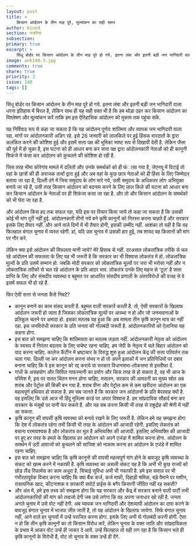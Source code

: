 ```yaml
---
layout: post
title: >
    किसान आंदोलन के तीन माह पूरे, मूल्यांकन का सही समय
author: binod
section: नजरिया
subsection:
primary: true
excerpt: >
    सिंधू बोर्डर पर किसान आंदोलन के तीन माह पूरे हो गये. इतना लंबा और इतनी बड़ी जन भागिदारी वाला धरना इतिहास में बिरल है, लेकिन साथ ही यह सही वक्त भी है कि हम थोड़ा ठहर कर किसान आंदोलन का विश्लेषण और मूल्यांकन करें...
image: ank140-3.jpg
comments: true
share: true
priority: 3
issue: 140
tags: []
---
```


सिंधू बोर्डर पर किसान आंदोलन के तीन माह पूरे हो गये. इतना लंबा और इतनी बड़ी जन भागिदारी वाला धरना इतिहास में बिरल है, लेकिन साथ ही यह सही वक्त भी है कि हम थोड़ा ठहर कर किसान आंदोलन का विश्लेषण और मूल्यांकन करें ताकि हम इस ऐतिहासिक आंदोलन को मुकाम तक पहुंचा सकें.

यह निर्विवाद रूप से कहा जा सकता है कि यह आंदोलन पूर्णतः शांतिमय और व्यापक जन भागिदारी वाला रहा. मांगों पर आंदोलनकारी अडिग रहे. इसे 26 जनवरी को लालकिले पर हुई हिंसक वारदातों के द्वारा कलंकित करने की कोशिश हुई और इसमें सत्ता पक्ष की भूमिका स्पष्ट रूप से दिखायी देती है. लेकिन जैसा की पूर्व में हो चुका है, इस घटना को ही आधार बना कर सत्ता पक्ष द्वारा आंदोलनकारी नेताओं को ही कानूनी शिकंजे में फंसा कर आंदोलन को कुचलने की कोशिश हो रही है.

जिस तरह भीमा कोरेगांव मामले में दलितों और उनके समर्थकों को ही फंासा गया है, जेएनयू में पिटाई तो वहां के छात्रों की ही अराजक तत्वों द्वारा हुई और अब वहां के कुछ छात्र नेताओं को ही हिंसा के लिए जिम्मेदार बताया जा रहा है, दिल्ली दंगे में जिस समुदाय के लोग मारे गये, उसी समुदाय के अधिकतर लोग अभियुक्त बनाये जा रहे हैं, उसी तरह किसान आंदोलन को बदनाम करने के लिए लाल किले की घटना को आधार बना कर किसान आंदोलन के नेताओं पर ही शिकंजा कसा जा रहा है. और तो और किसान आंदोलन के समर्थकों को भी घेरा जा रहा है.

और आंदोलन किस हद तक सफल रहा, यदि इस पर विचार किया जाये तो कहा जा सकता है कि उसकी कोई भी मांग पूरी नहीं हुई. आंदोलनकारी तीनों नये बने कृषि कानूनों को निरस्त करना चाहते हैं और सरकार इसके लिए तैयार नहीं. और आने वाले दिनों में भी तैयार होगी, इसकी उम्मीद नहीं. आशंका तो यही है कि वह फिलहाल बंगाल चुनाव में व्यस्त रहेगी. हां, यदि उस चुनाव में उसकी हार हुई, तब शायद वह किसानों की मांग पर गौर करे.

लेकिन क्या इसे आंदोलन की विफलता मानी जाये? मेरे हिसाब से नहीं. दरअसल लोकतांत्रिक तरीके से चल रहे आंदोलन की सफलता के लिए यह भी जरूरी है कि सरकार का भी विश्वास लोकतंत्र में हो. लोकतांत्रिक मूल्यों के प्रति उसमें सम्मान हो. जबकि मोदी सरकार को लोकतांत्रिक मूल्यों पर जरा भी भरोसा नहीं और न लोकतांत्रिक तरीकों से चल रहे आंदोलन के प्रति आदर भाव. लोकतंत्र उनके लिए महज से ‘टूल’ है सत्ता प्राप्ति के लिए और संसदीय व्यवस्था व बहुमत पर आधारित संसदीय प्रणाली के अंतरविरोधों की वजह से वे इसमें सफल भी हो रहे हैं.

फिर ऐसी सत्ता से जनता कैसे निबटे?

- कानून बनाने का काम संसद करती है. बहुमत वाली सरकारें करती है. तो, ऐसी सरकारों के खिलाफ आंदोलन जरूरी हो जाता है जिसका लोकतांत्रिक मूल्यों पर आस्था न हो और जो जनभावनाओं के प्रतिकूल चलने पर अमादा हो. इसका मतलब यह हुआ कि अब मामला तीन कृषि कानून मात्र का नहीं रहा. इस जनविरोधी सरकार के प्रति जनता की गोलबंदी जरूरी है. आंदोलनकारियों को ऐलानिया यह कहना होगा.
- इस बात को समझना चाहिए कि शांतिमयता का मतलब जड़ता नहीं. आंदोलनकारी नेतृत्व को आंदोलन के स्वरूप में निरंतर बदलाव के लिए सचेष्ट रहना चाहिए. हम जेपी के नेतृत्व में चले बिहार आंदोलन को याद करना चाहिए. कालेज कैंटीन में भ्रष्टाचार के विरुद्ध शुरु हुआ आंदोलन केंद्र की सत्ता परिवर्तन तक चला गया. दिल्ली जा कर आंदोलन करना संभव न हो तो अपने इलाकों में जन प्रतिनिधियों पर दबाव बनाना चाहिए कि वे इस कानून को रद्द कराये या सरकार विधानसभा-लोकसभा से इस्तीफा दें.
- गांधी के असहयोग और सिविल नाफरमानी का प्रयोग और किस तरह से हो सकता है, वह भी आज के परिवेश में, इस पर सतत चिंतन मनन होना चाहिए. मसलन, सरकार की आमदनी का मुख्य स्रोत अब शराब और पेट्रोल की बिक्री बन गया है. शराब पीना और पेट्रोल कम से कम खरीदना आंदोलन का एक महत्वपूर्ण हथियार हो सकता है. हम सब जानते हैं कि सरकार जन आंदोलनों के प्रति बेपरवाह क्यों है. वह इसलिए कि उसे आज भी हिंदू मुस्लिम कार्ड पर अपार विश्वास है. हम सांप्रदायिक सौहार्द बना कर सरकार के मंसूबों पर पानी फेर सकते हैं. और यह सब करना किसी भी तरह से राष्ट्रद्रोह की श्रेणी में नहीं आ सकता.
- कृषि कानून की वापसी कृषि व्यवस्था को बनाये रखने के लिए जरूरी है. लेकिन हमे यह समझना होगा कि देश में लोकतंत्र रहेगा तभी किसी भी तरह के आंदोलन की आजादी रहेगी. इसलिए लेकतंत्र को बचाना परमावश्यक है और लोकतंत्र का मूल है अभिव्यक्ति की आजादी. इसलिए अभिव्यक्ति की आजादी पर हुए हर तरह के हमले के खिलाफ हर आंदोलन को अपने एजंडा में शामिल करना होगा. आंदोलन के समर्थन में उठी आवाजों को कुचलने की साजिश को नाकाम करना हर आंदोलन के एजंडे में शामिल रहना चाहिए.
- इस बात को समझना चाहिए कि कृषि कानूनों की वापसी महत्वपूर्ण मांग होने के बावजूद कृषि व्यवस्था के संकट को खत्म करने में नकाफी है. कृषि व्यवस्था का असली संकट यह है कि अभी भी कुछ राज्यों को छोड़ लैंड रिफार्मस का काम अधूरा है. सिंचाई सुविधा अभी भी नकाफी है. हमे इस सवाल पर भी गंभीरतापूर्वक विचार करना चाहिए कि क्या बैंक कर्ज, कर्ज माफी, दिहाड़ी श्रमिक, बड़े पैमाने पर मशीन, रासायनिक खाद, कीटनाशक व सरकारी सपोर्ट प्राईस के बगैर किसानी जीवित नहीं रह सकती?
- और अंत में, हमे इस तथ्य को समझना होगा कि यह सरकार और केंद्र में सरकार बनाने वाली पार्टी तभी आंदोलनकारियों की मांग को तव्वजो देगी जब उसे लगेगा कि वह अपना जनाधार खो रही है. जनता अगले चुनाव में उसे वोट नहीं देगी. अब व्यापक जन भागिदारी और देशव्यापी आंदोलन का दावा करने के बावजूद बंगाल चुनाव में भाजपा जीत जाती है, तो यह आंदोलन के खिलाफ जायेगा. सिर्फ बंगाल चुनाव नहीं, आने वाले हर चुनावों में उन्हें पराजित करना होगा. इसके लिए अभी से गोलबंदी करनी होगी. ऐसा न हो कि तीन कृषि कानूनों का तो किसान विरोध करें, लेकिन चुनाव के वक्त जाति और सांप्रदायिकता के प्रभाव में आकर वोट उन्हें ही जाकर दे आयें. उन्हें फिलहाल तो यही लग रहा है कि किसान भले ही कृषि कानूनों के विरोधी हैं, वोट तो चुनाव के वक्त उन्हें ही देंगे.
